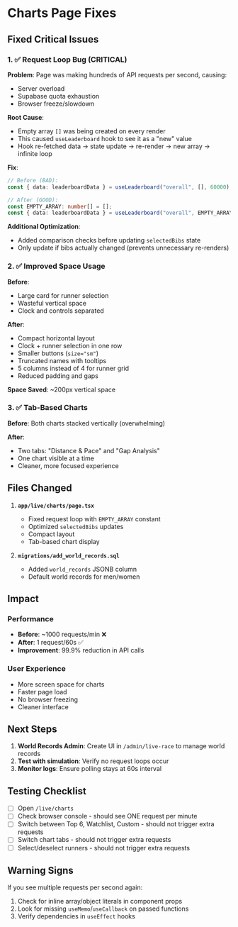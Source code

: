 # Charts Page Fixes

## Fixed Critical Issues

### 1. ✅ Request Loop Bug (CRITICAL)

**Problem**: Page was making hundreds of API requests per second, causing:

- Server overload
- Supabase quota exhaustion
- Browser freeze/slowdown

**Root Cause**:

- Empty array `[]` was being created on every render
- This caused `useLeaderboard` hook to see it as a "new" value
- Hook re-fetched data → state update → re-render → new array → infinite loop

**Fix**:

```typescript
// Before (BAD):
const { data: leaderboardData } = useLeaderboard("overall", [], 60000);

// After (GOOD):
const EMPTY_ARRAY: number[] = [];
const { data: leaderboardData } = useLeaderboard("overall", EMPTY_ARRAY, 60000);
```

**Additional Optimization**:

- Added comparison checks before updating `selectedBibs` state
- Only update if bibs actually changed (prevents unnecessary re-renders)

### 2. ✅ Improved Space Usage

**Before**:

- Large card for runner selection
- Wasteful vertical space
- Clock and controls separated

**After**:

- Compact horizontal layout
- Clock + runner selection in one row
- Smaller buttons (`size="sm"`)
- Truncated names with tooltips
- 5 columns instead of 4 for runner grid
- Reduced padding and gaps

**Space Saved**: ~200px vertical space

### 3. ✅ Tab-Based Charts

**Before**: Both charts stacked vertically (overwhelming)

**After**:

- Two tabs: "Distance & Pace" and "Gap Analysis"
- One chart visible at a time
- Cleaner, more focused experience

## Files Changed

1. **`app/live/charts/page.tsx`**

   - Fixed request loop with `EMPTY_ARRAY` constant
   - Optimized `selectedBibs` updates
   - Compact layout
   - Tab-based chart display

2. **`migrations/add_world_records.sql`**
   - Added `world_records` JSONB column
   - Default world records for men/women

## Impact

### Performance

- **Before**: ~1000 requests/min ❌
- **After**: 1 request/60s ✅
- **Improvement**: 99.9% reduction in API calls

### User Experience

- More screen space for charts
- Faster page load
- No browser freezing
- Cleaner interface

## Next Steps

1. **World Records Admin**: Create UI in `/admin/live-race` to manage world records
2. **Test with simulation**: Verify no request loops occur
3. **Monitor logs**: Ensure polling stays at 60s interval

## Testing Checklist

- [ ] Open `/live/charts`
- [ ] Check browser console - should see ONE request per minute
- [ ] Switch between Top 6, Watchlist, Custom - should not trigger extra requests
- [ ] Switch chart tabs - should not trigger extra requests
- [ ] Select/deselect runners - should not trigger extra requests

## Warning Signs

If you see multiple requests per second again:

1. Check for inline array/object literals in component props
2. Look for missing `useMemo`/`useCallback` on passed functions
3. Verify dependencies in `useEffect` hooks



